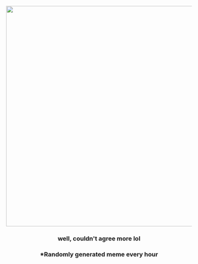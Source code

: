 <p align="center">
        <img src="https://i.redd.it/6468mkg43sn91.jpg" width="600" height="600">
        </p>
        <h3 align="center">well, couldn't agree more lol</h3>
        <h3 align="center">*Randomly generated meme every hour</h3>
    
